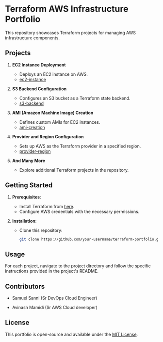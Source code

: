 
# Terraform AWS Infrastructure Portfolio

This repository showcases Terraform projects for managing AWS infrastructure components.

## Projects

1. **EC2 Instance Deployment**
   - Deploys an EC2 instance on AWS.
   - [ec2-instance](ec2-instance/)

2. **S3 Backend Configuration**
   - Configures an S3 bucket as a Terraform state backend.
   - [s3-backend](s3-backend/)

3. **AMI (Amazon Machine Image) Creation**
   - Defines custom AMIs for EC2 instances.
   - [ami-creation](ami-creation/)

4. **Provider and Region Configuration**
   - Sets up AWS as the Terraform provider in a specified region.
   - [provider-region](provider-region/)

5. **And Many More**
   - Explore additional Terraform projects in the repository.

## Getting Started

1. **Prerequisites**:
   - Install Terraform from [here](https://www.terraform.io/downloads.html).
   - Configure AWS credentials with the necessary permissions.

2. **Installation**:
   - Clone this repository:
     ```bash
     git clone https://github.com/your-username/terraform-portfolio.git
     ```

## Usage

For each project, navigate to the project directory and follow the specific instructions provided in the project's README.

## Contributors
- Samuel Sanni (Sr DevOps Cloud Engineer)

- Avinash Mamidi (Sr AWS Cloud developer)


## License

This portfolio is open-source and available under the [MIT License](LICENSE).
